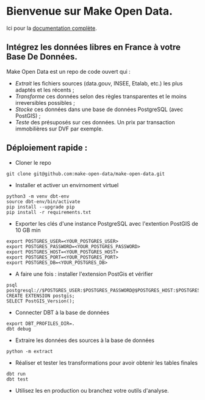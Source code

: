 # Bienvenue sur Make Open Data.

Ici pour la [documentation complète](https://make-open-data.fr/).

## Intégrez les données libres en France à votre Base De Données.

Make Open Data est un repo de code ouvert qui :
- *Extrait* les fichiers sources (data.gouv, INSEE, Etalab, etc.) les plus adaptés et les récents ; 
- *Transforme* ces données selon des règles transparentes et le moins irreversibles possibles ;
- *Stocke* ces données dans une base de données PostgreSQL (avec PostGIS) ;
- *Teste* des présuposés sur ces données. Un prix par transaction immobilières sur DVF par exemple.


## Déploiement rapide :

- Cloner le repo

```
git clone git@github.com:make-open-data/make-open-data.git
``` 
- Installer et activer un envirnoment virtuel


```
python3 -m venv dbt-env 
source dbt-env/bin/activate
pip install --upgrade pip
pip install -r requirements.txt
``` 



- Exporter les clés d'une instance PostgreSQL avec l'extention PostGIS de 10 GB min

```
export POSTGRES_USER=<YOUR_POSTGRES_USER>  
export POSTGRES_PASSWORD=<YOUR_POSTGRES_PASSWORD> 
export POSTGRES_HOST=<YOUR_POSTGRES_HOST> 
export POSTGRES_PORT=<YOUR_POSTGRES_PORT>  
export POSTGRES_DB=<YOUR_POSTGRES_DB>
``` 

- A faire une fois : installer l'extension PostGis et vérifier

```
psql postgresql://$POSTGRES_USER:$POSTGRES_PASSWORD@$POSTGRES_HOST:$POSTGRES_PORT/$POSTGRES_DB
CREATE EXTENSION postgis;  
SELECT PostGIS_Version();
```

- Connecter DBT à la base de données

```
export DBT_PROFILES_DIR=.  
dbt debug
``` 

- Extraire les données des sources à la base de données

```
python -m extract
```

- Réaliser et tester les transformations pour avoir obtenir les tables finales

```
dbt run
dbt test
``` 

- Utilisez les en production ou branchez votre outils d'analyse.